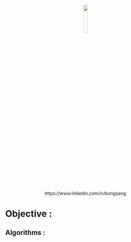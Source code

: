 <p align=center>
<a href="https://www.linkedin.com/in/bongsang"><img src="https://media.licdn.com/dms/image/C5103AQE834J0PWkG5g/profile-displayphoto-shrink_200_200/0?e=1579737600&v=beta&t=-Wvlld1Y7yoJj7lEYrMTdFqhbOD1gfHv1EOv4k4tyAU" width="15%"></a>
<br>
https://www.linkedin.com/in/bongsang
</p>

# Objective : 

## Algorithms : 





